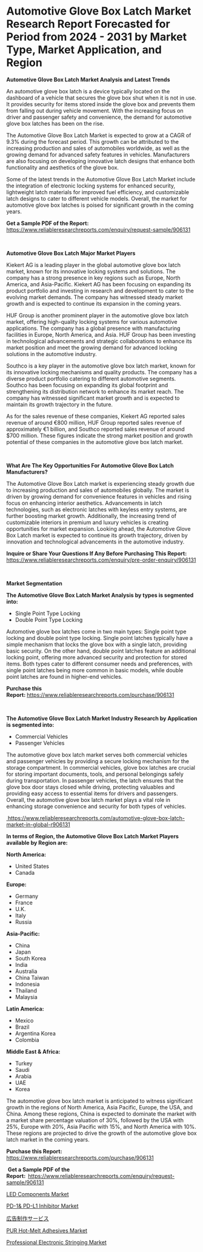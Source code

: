 <p><h1>Automotive Glove Box Latch Market Research Report Forecasted for Period from 2024 -  2031 by Market Type, Market Application, and Region</h1></p><p><strong>Automotive Glove Box Latch Market Analysis and Latest Trends</strong></p>
<p><p>An automotive glove box latch is a device typically located on the dashboard of a vehicle that secures the glove box shut when it is not in use. It provides security for items stored inside the glove box and prevents them from falling out during vehicle movement. With the increasing focus on driver and passenger safety and convenience, the demand for automotive glove box latches has been on the rise.</p><p>The Automotive Glove Box Latch Market is expected to grow at a CAGR of 9.3% during the forecast period. This growth can be attributed to the increasing production and sales of automobiles worldwide, as well as the growing demand for advanced safety features in vehicles. Manufacturers are also focusing on developing innovative latch designs that enhance both functionality and aesthetics of the glove box.</p><p>Some of the latest trends in the Automotive Glove Box Latch Market include the integration of electronic locking systems for enhanced security, lightweight latch materials for improved fuel efficiency, and customizable latch designs to cater to different vehicle models. Overall, the market for automotive glove box latches is poised for significant growth in the coming years.</p></p>
<p><strong>Get a Sample PDF of the Report:&nbsp;</strong> <a href="https://www.reliableresearchreports.com/enquiry/request-sample/906131">https://www.reliableresearchreports.com/enquiry/request-sample/906131</a></p>
<p>&nbsp;</p>
<p><strong>Automotive Glove Box Latch Major Market Players</strong></p>
<p><p>Kiekert AG is a leading player in the global automotive glove box latch market, known for its innovative locking systems and solutions. The company has a strong presence in key regions such as Europe, North America, and Asia-Pacific. Kiekert AG has been focusing on expanding its product portfolio and investing in research and development to cater to the evolving market demands. The company has witnessed steady market growth and is expected to continue its expansion in the coming years.</p><p>HUF Group is another prominent player in the automotive glove box latch market, offering high-quality locking systems for various automotive applications. The company has a global presence with manufacturing facilities in Europe, North America, and Asia. HUF Group has been investing in technological advancements and strategic collaborations to enhance its market position and meet the growing demand for advanced locking solutions in the automotive industry.</p><p>Southco is a key player in the automotive glove box latch market, known for its innovative locking mechanisms and quality products. The company has a diverse product portfolio catering to different automotive segments. Southco has been focusing on expanding its global footprint and strengthening its distribution network to enhance its market reach. The company has witnessed significant market growth and is expected to maintain its growth trajectory in the future.</p><p>As for the sales revenue of these companies, Kiekert AG reported sales revenue of around €800 million, HUF Group reported sales revenue of approximately €1 billion, and Southco reported sales revenue of around $700 million. These figures indicate the strong market position and growth potential of these companies in the automotive glove box latch market.</p></p>
<p>&nbsp;</p>
<p><strong>What Are The Key Opportunities For Automotive Glove Box Latch Manufacturers?</strong></p>
<p><p>The Automotive Glove Box Latch market is experiencing steady growth due to increasing production and sales of automobiles globally. The market is driven by growing demand for convenience features in vehicles and rising focus on enhancing interior aesthetics. Advancements in latch technologies, such as electronic latches with keyless entry systems, are further boosting market growth. Additionally, the increasing trend of customizable interiors in premium and luxury vehicles is creating opportunities for market expansion. Looking ahead, the Automotive Glove Box Latch market is expected to continue its growth trajectory, driven by innovation and technological advancements in the automotive industry.</p></p>
<p><strong>Inquire or Share Your Questions If Any Before Purchasing This Report:</strong> <a href="https://www.reliableresearchreports.com/enquiry/pre-order-enquiry/906131">https://www.reliableresearchreports.com/enquiry/pre-order-enquiry/906131</a></p>
<p>&nbsp;</p>
<p><strong>Market Segmentation</strong></p>
<p><strong>The Automotive Glove Box Latch Market Analysis by types is segmented into:</strong></p>
<p><ul><li>Single Point Type Locking</li><li>Double Point Type Locking</li></ul></p>
<p><p>Automotive glove box latches come in two main types: Single point type locking and double point type locking. Single point latches typically have a simple mechanism that locks the glove box with a single latch, providing basic security. On the other hand, double point latches feature an additional locking point, offering more advanced security and protection for stored items. Both types cater to different consumer needs and preferences, with single point latches being more common in basic models, while double point latches are found in higher-end vehicles.</p></p>
<p><strong>Purchase this Report:&nbsp;</strong><a href="https://www.reliableresearchreports.com/purchase/906131">https://www.reliableresearchreports.com/purchase/906131</a></p>
<p>&nbsp;</p>
<p><strong>The Automotive Glove Box Latch Market Industry Research by Application is segmented into:</strong></p>
<p><ul><li>Commercial Vehicles</li><li>Passenger Vehicles</li></ul></p>
<p><p>The automotive glove box latch market serves both commercial vehicles and passenger vehicles by providing a secure locking mechanism for the storage compartment. In commercial vehicles, glove box latches are crucial for storing important documents, tools, and personal belongings safely during transportation. In passenger vehicles, the latch ensures that the glove box door stays closed while driving, protecting valuables and providing easy access to essential items for drivers and passengers. Overall, the automotive glove box latch market plays a vital role in enhancing storage convenience and security for both types of vehicles.</p></p>
<p><a href="https://www.reliableresearchreports.com/automotive-glove-box-latch-market-in-global-r906131">&nbsp;https://www.reliableresearchreports.com/automotive-glove-box-latch-market-in-global-r906131</a></p>
<p><strong>In terms of Region, the Automotive Glove Box Latch Market Players available by Region are:</strong></p>
<p>
    <p> <strong> North America: </strong>
        <ul>
            <li>United States</li>
            <li>Canada</li>
        </ul>
        </p> 
    <p> <strong> Europe: </strong>
        <ul>
            <li>Germany</li>
            <li>France</li>
            <li>U.K.</li>
            <li>Italy</li>
            <li>Russia</li>
        </ul>
        </p> 
    <p> <strong> Asia-Pacific: </strong>
        <ul>
            <li>China</li>
            <li>Japan</li>
            <li>South Korea</li>
            <li>India</li>
            <li>Australia</li>
            <li>China Taiwan</li>
            <li>Indonesia</li>
            <li>Thailand</li>
            <li>Malaysia</li>
        </ul>
        </p> 
    <p> <strong> Latin America: </strong>
        <ul>
            <li>Mexico</li>
            <li>Brazil</li>
            <li>Argentina Korea</li>
            <li>Colombia</li>
        </ul>
        </p> 
    <p> <strong> Middle East & Africa: </strong>
        <ul>
            <li>Turkey</li>
            <li>Saudi</li>
            <li>Arabia</li>
            <li>UAE</li>
            <li>Korea</li>
        </ul>
    </p>
    </p>
<p><p>The automotive glove box latch market is anticipated to witness significant growth in the regions of North America, Asia Pacific, Europe, the USA, and China. Among these regions, China is expected to dominate the market with a market share percentage valuation of 30%, followed by the USA with 25%, Europe with 20%, Asia Pacific with 15%, and North America with 10%. These regions are projected to drive the growth of the automotive glove box latch market in the coming years.</p></p>
<p><strong>Purchase this Report: </strong><a href="https://www.reliableresearchreports.com/purchase/906131">https://www.reliableresearchreports.com/purchase/906131</a></p>
<p>&nbsp;<strong>Get a Sample PDF of the Report:&nbsp;&nbsp;</strong><a href="https://www.reliableresearchreports.com/enquiry/request-sample/906131">https://www.reliableresearchreports.com/enquiry/request-sample/906131</a></p>
<p><strong></strong></p>
<p><p><a href="https://issuu.com/reportprime-2/docs/led-components-market-size-2030.ppt_4c49a08e6ff799">LED Components Market</a></p><p><a href="https://issuu.com/reportprime-2/docs/pd-1-pd-l1-inhibitor-market-size-20_3353c9c9aa2137">PD-1& PD-L1 Inhibitor Market</a></p><p><a href="https://medium.com/@royfoote921/%E5%B0%86%E6%9D%A5%E3%81%AE%E3%82%B0%E3%83%AD%E3%83%BC%E3%83%90%E3%83%AB%E5%BA%83%E5%91%8A%E5%88%B6%E4%BD%9C%E3%82%B5%E3%83%BC%E3%83%93%E3%82%B9%E5%B8%82%E5%A0%B4%E3%81%AE%E3%83%88%E3%83%AC%E3%83%B3%E3%83%89-191%E3%83%9A%E3%83%BC%E3%82%B8%E3%81%AE2024%E5%B9%B4%E3%81%8B%E3%82%892031%E5%B9%B4%E3%81%BE%E3%81%A7%E3%81%AE%E5%B8%82%E5%A0%B4%E8%A6%8B%E8%A7%A3%E3%81%A8%E5%88%86%E6%9E%90-90c134dec4eb">広告制作サービス</a></p><p><a href="https://github.com/RoccoManning/Market-Research-Report-List-6/blob/main/pur-hot-melt-adhesives-market.md">PUR Hot-Melt Adhesives Market</a></p><p><a href="https://github.com/gulaimolin/Market-Research-Report-List-6/blob/main/professional-electronic-stringing-market.md">Professional Electronic Stringing Market</a></p></p>